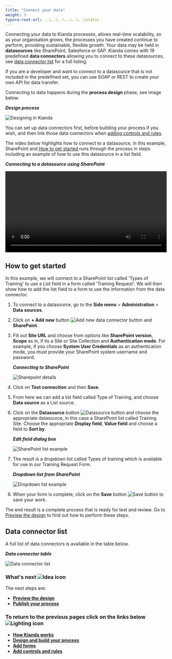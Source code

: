 ```yaml
---
title: "Connect your data"
weight: 3
typora-root-url: ..\..\..\..\..\..\static
---
```


Connecting your data to Kianda processes, allows real-time scalability, so as your organisation grows, the processes you have created continue to perform, providing sustainable, flexible growth. Your data may be held in **datasources** like SharePoint, Salesforce or SAP. Kianda comes with 19 predefined **data connectors** allowing you to connect to these datasources, see [data connector list](#data-connector-list) for a full listing.

If you are a developer and want to connect to a datasource that is not included in the predefined set, you can use SOAP or REST to create your own API for data transfer.

Connecting to data happens during the **process design** phase, see image below.

***Design process***

![Designing in Kianda](/images/highlightdesign.png)

You can set up data connectors first, before building your process if you wish, and then link those data connectors when [adding controls and rules](/docs/getting-started/create-first-process/design-and-build/add-controls-and-rules/).

The video below highlights how to connect to a datasource, in this example, SharePoint and [How to get started](/docs/getting-started/create-first-process/design-and-build/connect-your-data#how-to-get-started) runs through the process in steps including an example of how to use this datasource in a list field.

***Connecting to a datasource using SharePoint***

<video width="100%" style="width:100%" controls>
    <source src="/videos/dataconnectsharepoint.mp4">
    Your browser does not support the video tag.
    </source>
</video>




## How to get started ##

In this example, we will connect to a SharePoint list called 'Types of Training' to use a List field in a form called 'Training Request'. We will then show how to add the list field to a form to use the information from the data connector.

1. To connect to a datasource, go to the **Side menu** > **Administration** > **Data sources**.

1. Click on **+ Add new** button ![Add new data connector button](/images/addnew.png) and **SharePoint**.

1. Fill out **Site URL** and choose from options like **SharePoint version**, **Scope** as in, if its a Site or Site Collection and **Authentication mode**. For example, if you choose **System User Credentials** as an authentication mode, you must provide your SharePoint system username and password.

   ***Connecting to SharePoint***

   ![Sharepoint details](/images/sharepoint.gif)

1. Click on **Test connection** and then **Save**.

1. From here we can add a list field called Type of Training, and choose **Data source** as a List source.

6. Click on the **Datasource** button ![Datasource button](/images/datasource.png) and choose the appropriate datasource, in this case a SharePoint list called Training Site. Choose the appropriate **Display field**, **Value field** and choose a field to **Sort by**.

	***Edit field dialog box***

	![SharePoint list example](/images/traininglist.gif)
	
7. The result is a dropdown list called Types of training which is available for use in our Training Request Form. 

   ***Dropdown list from SharePoint***

   ![Dropdown list example](/images/dropdownlist.gif)

7. When your form is complete, click on the **Save** button  ![Save button](/images/save.png) to save your work.

The end result is a complete process that is ready for test and review. Go to [Preview the design](/docs/getting-started/create-first-process/design-and-build/preview-your-process/) to find out how to perform these steps.



## Data connector list ##

A full list of data connectors is available in the table below.

***Data connector table***

![Data connector list](/images/connectlistPS.gif)

### What's next  ![Idea icon](/images/18.png) ###

The next steps are: 

- [**Preview the design**](/docs/getting-started/create-first-process/design-and-build/preview-your-process/)
- [**Publish your process**](/docs/getting-started/create-first-process/publish-your-process/)




### **To return to the previous pages click on the links below**  ![Lighting icon](/images/10.png) 

- [**How Kianda works**](/docs/getting-started/welcome/how-kianda-works/)
- [**Design and build your process**](/docs/getting-started/create-first-process/design-and-build/) 
- [**Add forms**](/docs/getting-started/create-first-process/design-and-build/add-forms/)
- [**Add controls and rules**](/docs/getting-started/create-first-process/design-and-build/add-controls-and-rules/)

  